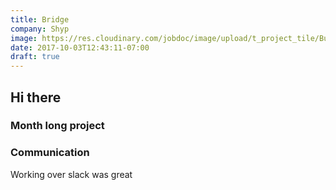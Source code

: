 ```yaml
---
title: Bridge
company: Shyp
image: https://res.cloudinary.com/jobdoc/image/upload/t_project_tile/Bulk_label_print_e0xvyt.jpg
date: 2017-10-03T12:43:11-07:00
draft: true
---
```


## Hi there

### Month long project

### Communication
Working over slack was great